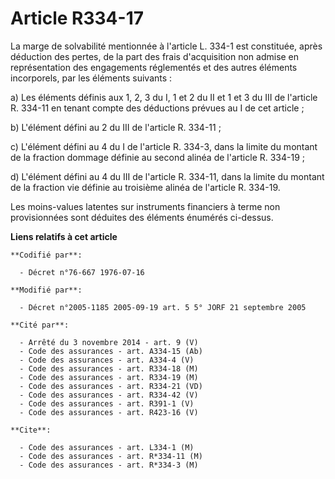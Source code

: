 # Article R334-17

La marge de solvabilité mentionnée à l'article L. 334-1 est constituée, après déduction des pertes, de la part des frais
d'acquisition non admise en représentation des engagements réglementés et des autres éléments incorporels, par les éléments
suivants :

a) Les éléments définis aux 1, 2, 3 du I, 1 et 2 du II et 1 et 3 du III de l'article R. 334-11 en tenant compte des
déductions prévues au I de cet article ;

b) L'élément défini au 2 du III de l'article R. 334-11 ;

c) L'élément défini au 4 du I de l'article R. 334-3, dans la limite du montant de la fraction dommage définie au second
alinéa de l'article R. 334-19 ;

d) L'élément défini au 4 du III de l'article R. 334-11, dans la limite du montant de la fraction vie définie au troisième
alinéa de l'article R. 334-19.

Les moins-values latentes sur instruments financiers à terme non provisionnées sont déduites des éléments énumérés ci-dessus.

**Liens relatifs à cet article**

	**Codifié par**:

	  - Décret n°76-667 1976-07-16

	**Modifié par**:

	  - Décret n°2005-1185 2005-09-19 art. 5 5° JORF 21 septembre 2005

	**Cité par**:

	  - Arrêté du 3 novembre 2014 - art. 9 (V)
	  - Code des assurances - art. A334-15 (Ab)
	  - Code des assurances - art. A334-4 (V)
	  - Code des assurances - art. R334-18 (M)
	  - Code des assurances - art. R334-19 (M)
	  - Code des assurances - art. R334-21 (VD)
	  - Code des assurances - art. R334-42 (V)
	  - Code des assurances - art. R391-1 (V)
	  - Code des assurances - art. R423-16 (V)

	**Cite**:

	  - Code des assurances - art. L334-1 (M)
	  - Code des assurances - art. R*334-11 (M)
	  - Code des assurances - art. R*334-3 (M)
